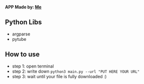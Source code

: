 **APP Made by: [Me](https://twitter.com/KillerBeanFan2)**

## Python Libs
- argparse
- pytube

## How to use
- step 1: open terminal
- step 2: write down `python3 main.py --url "PUT HERE YOUR URL"`
- step 3: wait until your file is fully downloaded :)
